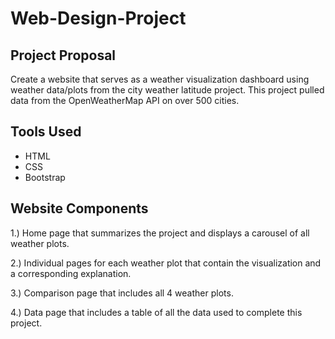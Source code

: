 # Web-Design-Project

## Project Proposal
Create a website that serves as a weather visualization dashboard using weather data/plots from the city weather latitude project. This project pulled data from 
the OpenWeatherMap API on over 500 cities. 

## Tools Used
  - HTML
  - CSS
  - Bootstrap

## Website Components

1.) Home page that summarizes the project and displays a carousel of all weather plots.

2.) Individual pages for each weather plot that contain the visualization and a corresponding explanation.

3.) Comparison page that includes all 4 weather plots. 

4.) Data page that includes a table of all the data used to complete this project. 
